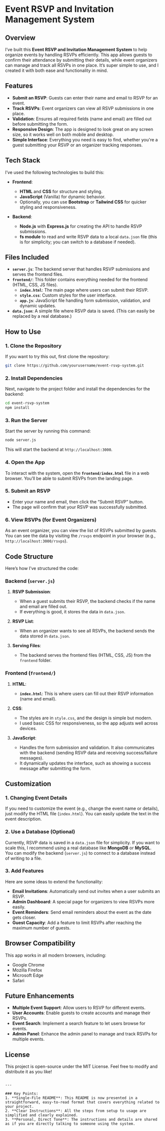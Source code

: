 # Event RSVP and Invitation Management System

## Overview

I’ve built this **Event RSVP and Invitation Management System** to help organize events by handling RSVPs efficiently. This app allows guests to confirm their attendance by submitting their details, while event organizers can manage and track all RSVPs in one place. It’s super simple to use, and I created it with both ease and functionality in mind.

## Features

- **Submit an RSVP**: Guests can enter their name and email to RSVP for an event.
- **Track RSVPs**: Event organizers can view all RSVP submissions in one place.
- **Validation**: Ensures all required fields (name and email) are filled out before submitting the form.
- **Responsive Design**: The app is designed to look great on any screen size, so it works well on both mobile and desktop.
- **Simple Interface**: Everything you need is easy to find, whether you're a guest submitting your RSVP or an organizer tracking responses.

## Tech Stack

I’ve used the following technologies to build this:

- **Frontend**:
  - **HTML** and **CSS** for structure and styling.
  - **JavaScript** (Vanilla) for dynamic behavior.
  - Optionally, you can use **Bootstrap** or **Tailwind CSS** for quicker styling and responsiveness.
  
- **Backend**:
  - **Node.js** with **Express.js** for creating the API to handle RSVP submissions.
  - **fs module** to read and write RSVP data to a local `data.json` file (this is for simplicity; you can switch to a database if needed).

## Files Included

- **`server.js`**: The backend server that handles RSVP submissions and serves the frontend files.
- **`frontend/`**: This folder contains everything needed for the frontend (HTML, CSS, JS files).
  - **`index.html`**: The main page where users can submit their RSVP.
  - **`style.css`**: Custom styles for the user interface.
  - **`app.js`**: JavaScript file handling form submission, validation, and dynamic updates.
- **`data.json`**: A simple file where RSVP data is saved. (This can easily be replaced by a real database.)

## How to Use

### 1. Clone the Repository

If you want to try this out, first clone the repository:

```bash
git clone https://github.com/yourusername/event-rsvp-system.git
```

### 2. Install Dependencies

Next, navigate to the project folder and install the dependencies for the backend:

```bash
cd event-rsvp-system
npm install
```

### 3. Run the Server

Start the server by running this command:

```bash
node server.js
```

This will start the backend at `http://localhost:3000`.

### 4. Open the App

To interact with the system, open the **`frontend/index.html`** file in a web browser. You’ll be able to submit RSVPs from the landing page.

### 5. Submit an RSVP

- Enter your name and email, then click the “Submit RSVP” button.
- The page will confirm that your RSVP was successfully submitted.

### 6. View RSVPs (for Event Organizers)

As an event organizer, you can view the list of RSVPs submitted by guests. You can see the data by visiting the `/rsvps` endpoint in your browser (e.g., `http://localhost:3000/rsvps`).

## Code Structure

Here’s how I’ve structured the code:

### Backend (`server.js`)

1. **RSVP Submission**:
   - When a guest submits their RSVP, the backend checks if the name and email are filled out.
   - If everything is good, it stores the data in `data.json`.

2. **RSVP List**:
   - When an organizer wants to see all RSVPs, the backend sends the data stored in `data.json`.

3. **Serving Files**:
   - The backend serves the frontend files (HTML, CSS, JS) from the `frontend` folder.

### Frontend (`frontend/`)

1. **HTML**:
   - **`index.html`**: This is where users can fill out their RSVP information (name and email).
   
2. **CSS**:
   - The styles are in `style.css`, and the design is simple but modern.
   - I used basic CSS for responsiveness, so the app adjusts well across devices.

3. **JavaScript**:
   - Handles the form submission and validation. It also communicates with the backend (sending RSVP data and receiving success/failure messages).
   - It dynamically updates the interface, such as showing a success message after submitting the form.

## Customization

### 1. Changing Event Details

If you need to customize the event (e.g., change the event name or details), just modify the HTML file (`index.html`). You can easily update the text in the event description.

### 2. Use a Database (Optional)

Currently, RSVP data is saved in a `data.json` file for simplicity. If you want to scale this, I recommend using a real database like **MongoDB** or **MySQL**. You can modify the backend (`server.js`) to connect to a database instead of writing to a file.

### 3. Add Features

Here are some ideas to extend the functionality:
- **Email Invitations**: Automatically send out invites when a user submits an RSVP.
- **Admin Dashboard**: A special page for organizers to view RSVPs more easily.
- **Event Reminders**: Send email reminders about the event as the date gets closer.
- **Guest Capacity**: Add a feature to limit RSVPs after reaching the maximum number of guests.

## Browser Compatibility

This app works in all modern browsers, including:

- Google Chrome
- Mozilla Firefox
- Microsoft Edge
- Safari

## Future Enhancements

- **Multiple Event Support**: Allow users to RSVP for different events.
- **User Accounts**: Enable guests to create accounts and manage their RSVPs.
- **Event Search**: Implement a search feature to let users browse for events.
- **Admin Panel**: Enhance the admin panel to manage and track RSVPs for multiple events.

## License

This project is open-source under the MIT License. Feel free to modify and distribute it as you like!
```

---

### Key Points:
1. **Single-File README**: This README is now presented in a straightforward, easy-to-read format that covers everything related to your project.
2. **Clear Instructions**: All the steps from setup to usage are simplified and clearly explained.
3. **Personal, Direct Tone**: The instructions and details are shared as if you are directly talking to someone using the system.
